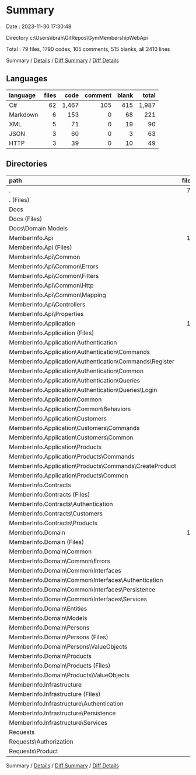 # Summary

Date : 2023-11-30 17:30:48

Directory c:\\Users\\ibrah\\GitRepos\\GymMembershipWebApi

Total : 79 files,  1790 codes, 105 comments, 515 blanks, all 2410 lines

Summary / [Details](details.md) / [Diff Summary](diff.md) / [Diff Details](diff-details.md)

## Languages
| language | files | code | comment | blank | total |
| :--- | ---: | ---: | ---: | ---: | ---: |
| C# | 62 | 1,467 | 105 | 415 | 1,987 |
| Markdown | 6 | 153 | 0 | 68 | 221 |
| XML | 5 | 71 | 0 | 19 | 90 |
| JSON | 3 | 60 | 0 | 3 | 63 |
| HTTP | 3 | 39 | 0 | 10 | 49 |

## Directories
| path | files | code | comment | blank | total |
| :--- | ---: | ---: | ---: | ---: | ---: |
| . | 79 | 1,790 | 105 | 515 | 2,410 |
| . (Files) | 2 | 82 | 0 | 39 | 121 |
| Docs | 4 | 71 | 0 | 29 | 100 |
| Docs (Files) | 2 | 11 | 0 | 13 | 24 |
| Docs\\Domain Models | 2 | 60 | 0 | 16 | 76 |
| MemberInfo.Api | 18 | 494 | 38 | 114 | 646 |
| MemberInfo.Api (Files) | 5 | 80 | 1 | 21 | 102 |
| MemberInfo.Api\\Common | 7 | 211 | 2 | 48 | 261 |
| MemberInfo.Api\\Common\\Errors | 1 | 81 | 1 | 20 | 102 |
| MemberInfo.Api\\Common\\Filters | 1 | 26 | 0 | 5 | 31 |
| MemberInfo.Api\\Common\\Http | 1 | 9 | 0 | 3 | 12 |
| MemberInfo.Api\\Common\\Mapping | 4 | 95 | 1 | 20 | 116 |
| MemberInfo.Api\\Controllers | 5 | 172 | 35 | 44 | 251 |
| MemberInfo.Api\\Properties | 1 | 31 | 0 | 1 | 32 |
| MemberInfo.Application | 17 | 358 | 16 | 109 | 483 |
| MemberInfo.Application (Files) | 2 | 33 | 0 | 7 | 40 |
| MemberInfo.Application\\Authentication | 7 | 144 | 0 | 33 | 177 |
| MemberInfo.Application\\Authentication\\Commands | 3 | 78 | 0 | 15 | 93 |
| MemberInfo.Application\\Authentication\\Commands\\Register | 3 | 78 | 0 | 15 | 93 |
| MemberInfo.Application\\Authentication\\Common | 1 | 5 | 0 | 3 | 8 |
| MemberInfo.Application\\Authentication\\Queries | 3 | 61 | 0 | 15 | 76 |
| MemberInfo.Application\\Authentication\\Queries\\Login | 3 | 61 | 0 | 15 | 76 |
| MemberInfo.Application\\Common | 1 | 32 | 1 | 9 | 42 |
| MemberInfo.Application\\Common\\Behaviors | 1 | 32 | 1 | 9 | 42 |
| MemberInfo.Application\\Customers | 3 | 72 | 6 | 35 | 113 |
| MemberInfo.Application\\Customers\\Commands | 2 | 61 | 6 | 34 | 101 |
| MemberInfo.Application\\Customers\\Common | 1 | 11 | 0 | 1 | 12 |
| MemberInfo.Application\\Products | 4 | 77 | 9 | 25 | 111 |
| MemberInfo.Application\\Products\\Commands | 3 | 67 | 9 | 23 | 99 |
| MemberInfo.Application\\Products\\Commands\\CreateProduct | 3 | 67 | 9 | 23 | 99 |
| MemberInfo.Application\\Products\\Common | 1 | 10 | 0 | 2 | 12 |
| MemberInfo.Contracts | 8 | 104 | 5 | 34 | 143 |
| MemberInfo.Contracts (Files) | 1 | 7 | 0 | 3 | 10 |
| MemberInfo.Contracts\\Authentication | 3 | 35 | 0 | 10 | 45 |
| MemberInfo.Contracts\\Customers | 2 | 34 | 2 | 10 | 46 |
| MemberInfo.Contracts\\Products | 2 | 28 | 3 | 11 | 42 |
| MemberInfo.Domain | 19 | 425 | 39 | 136 | 600 |
| MemberInfo.Domain (Files) | 1 | 10 | 0 | 4 | 14 |
| MemberInfo.Domain\\Common | 8 | 93 | 0 | 30 | 123 |
| MemberInfo.Domain\\Common\\Errors | 3 | 40 | 0 | 13 | 53 |
| MemberInfo.Domain\\Common\\Interfaces | 5 | 53 | 0 | 17 | 70 |
| MemberInfo.Domain\\Common\\Interfaces\\Authentication | 1 | 10 | 0 | 3 | 13 |
| MemberInfo.Domain\\Common\\Interfaces\\Persistence | 3 | 38 | 0 | 12 | 50 |
| MemberInfo.Domain\\Common\\Interfaces\\Services | 1 | 5 | 0 | 2 | 7 |
| MemberInfo.Domain\\Entities | 1 | 14 | 0 | 3 | 17 |
| MemberInfo.Domain\\Models | 3 | 77 | 35 | 41 | 153 |
| MemberInfo.Domain\\Persons | 3 | 122 | 0 | 27 | 149 |
| MemberInfo.Domain\\Persons (Files) | 1 | 70 | 0 | 8 | 78 |
| MemberInfo.Domain\\Persons\\ValueObjects | 2 | 52 | 0 | 19 | 71 |
| MemberInfo.Domain\\Products | 3 | 109 | 4 | 31 | 144 |
| MemberInfo.Domain\\Products (Files) | 1 | 60 | 0 | 13 | 73 |
| MemberInfo.Domain\\Products\\ValueObjects | 2 | 49 | 4 | 18 | 71 |
| MemberInfo.Infrastructure | 8 | 217 | 7 | 44 | 268 |
| MemberInfo.Infrastructure (Files) | 2 | 71 | 0 | 10 | 81 |
| MemberInfo.Infrastructure\\Authentication | 2 | 52 | 0 | 8 | 60 |
| MemberInfo.Infrastructure\\Persistence | 3 | 88 | 7 | 23 | 118 |
| MemberInfo.Infrastructure\\Services | 1 | 6 | 0 | 3 | 9 |
| Requests | 3 | 39 | 0 | 10 | 49 |
| Requests\\Authorization | 2 | 16 | 0 | 7 | 23 |
| Requests\\Product | 1 | 23 | 0 | 3 | 26 |

Summary / [Details](details.md) / [Diff Summary](diff.md) / [Diff Details](diff-details.md)